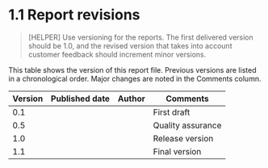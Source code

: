 # 1.1 Report revisions

> [HELPER] Use versioning for the reports. The first delivered version should be 1.0, and the revised version that takes into account customer feedback should increment minor versions.

This table shows the version of this report file. Previous versions are listed in a chronological order. Major changes are noted in the Comments column.

| Version | Published date | Author | Comments          |
| ------- | -------------- | ------ | ----------------- |
| 0.1     |                |        | First draft       |
| 0.5     |                |        | Quality assurance |
| 1.0     |                |        | Release version   |
| 1.1     |                |        | Final version     |

